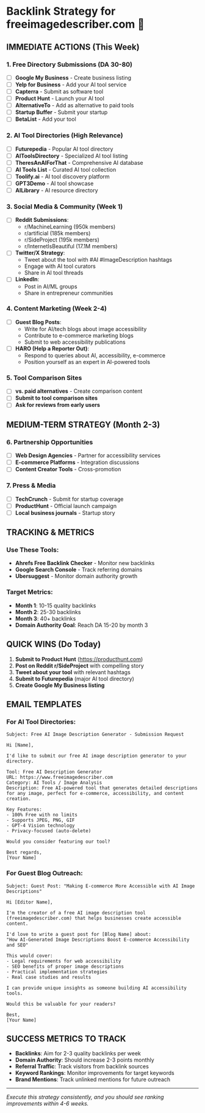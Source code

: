 # Backlink Strategy for freeimagedescriber.com 🚀

## IMMEDIATE ACTIONS (This Week)

### **1. Free Directory Submissions (DA 30-80)**
- [ ] **Google My Business** - Create business listing
- [ ] **Yelp for Business** - Add your AI tool service
- [ ] **Capterra** - Submit as software tool
- [ ] **Product Hunt** - Launch your AI tool
- [ ] **AlternativeTo** - Add as alternative to paid tools
- [ ] **Startup Buffer** - Submit your startup
- [ ] **BetaList** - Add your tool

### **2. AI Tool Directories (High Relevance)**
- [ ] **Futurepedia** - Popular AI tool directory
- [ ] **AIToolsDirectory** - Specialized AI tool listing
- [ ] **TheresAnAIForThat** - Comprehensive AI database
- [ ] **AI Tools List** - Curated AI tool collection
- [ ] **Toolify.ai** - AI tool discovery platform
- [ ] **GPT3Demo** - AI tool showcase
- [ ] **AILibrary** - AI resource directory

### **3. Social Media & Community (Week 1)**
- [ ] **Reddit Submissions**:
  - r/MachineLearning (950k members)
  - r/artificial (185k members)
  - r/SideProject (195k members)
  - r/InternetIsBeautiful (17.1M members)
- [ ] **Twitter/X Strategy**:
  - Tweet about the tool with #AI #ImageDescription hashtags
  - Engage with AI tool curators
  - Share in AI tool threads
- [ ] **LinkedIn**:
  - Post in AI/ML groups
  - Share in entrepreneur communities

### **4. Content Marketing (Week 2-4)**
- [ ] **Guest Blog Posts**:
  - Write for AI/tech blogs about image accessibility
  - Contribute to e-commerce marketing blogs
  - Submit to web accessibility publications
- [ ] **HARO (Help a Reporter Out)**:
  - Respond to queries about AI, accessibility, e-commerce
  - Position yourself as an expert in AI-powered tools

### **5. Tool Comparison Sites**
- [ ] **vs. paid alternatives** - Create comparison content
- [ ] **Submit to tool comparison sites**
- [ ] **Ask for reviews from early users**

## MEDIUM-TERM STRATEGY (Month 2-3)

### **6. Partnership Opportunities**
- [ ] **Web Design Agencies** - Partner for accessibility services
- [ ] **E-commerce Platforms** - Integration discussions
- [ ] **Content Creator Tools** - Cross-promotion

### **7. Press & Media**
- [ ] **TechCrunch** - Submit for startup coverage
- [ ] **ProductHunt** - Official launch campaign
- [ ] **Local business journals** - Startup story

## TRACKING & METRICS

### **Use These Tools:**
- **Ahrefs Free Backlink Checker** - Monitor new backlinks
- **Google Search Console** - Track referring domains
- **Ubersuggest** - Monitor domain authority growth

### **Target Metrics:**
- **Month 1**: 10-15 quality backlinks
- **Month 2**: 25-30 backlinks
- **Month 3**: 40+ backlinks
- **Domain Authority Goal**: Reach DA 15-20 by month 3

## QUICK WINS (Do Today)

1. **Submit to Product Hunt** (https://producthunt.com)
2. **Post on Reddit r/SideProject** with compelling story
3. **Tweet about your tool** with relevant hashtags
4. **Submit to Futurepedia** (major AI tool directory)
5. **Create Google My Business listing**

## EMAIL TEMPLATES

### **For AI Tool Directories:**
```
Subject: Free AI Image Description Generator - Submission Request

Hi [Name],

I'd like to submit our free AI image description generator to your directory.

Tool: Free AI Description Generator
URL: https://www.freeimagedescriber.com
Category: AI Tools / Image Analysis
Description: Free AI-powered tool that generates detailed descriptions for any image, perfect for e-commerce, accessibility, and content creation.

Key Features:
- 100% Free with no limits
- Supports JPEG, PNG, GIF
- GPT-4 Vision technology
- Privacy-focused (auto-delete)

Would you consider featuring our tool?

Best regards,
[Your Name]
```

### **For Guest Blog Outreach:**
```
Subject: Guest Post: "Making E-commerce More Accessible with AI Image Descriptions"

Hi [Editor Name],

I'm the creator of a free AI image description tool (freeimagedescriber.com) that helps businesses create accessible content.

I'd love to write a guest post for [Blog Name] about:
"How AI-Generated Image Descriptions Boost E-commerce Accessibility and SEO"

This would cover:
- Legal requirements for web accessibility
- SEO benefits of proper image descriptions
- Practical implementation strategies
- Real case studies and results

I can provide unique insights as someone building AI accessibility tools.

Would this be valuable for your readers?

Best,
[Your Name]
```

## SUCCESS METRICS TO TRACK

- **Backlinks**: Aim for 2-3 quality backlinks per week
- **Domain Authority**: Should increase 2-3 points monthly
- **Referral Traffic**: Track visitors from backlink sources
- **Keyword Rankings**: Monitor improvements for target keywords
- **Brand Mentions**: Track unlinked mentions for future outreach

---
*Execute this strategy consistently, and you should see ranking improvements within 4-6 weeks.*
